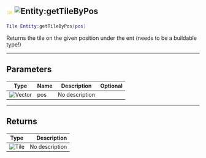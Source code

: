 ## ![shared](../../.gitbook/assets/shared.png) ![Entity](./readme/entity "mention"):getTileByPos

```lua
Tile Entity:getTileByPos(pos)
```

Returns the tile on the given position under the ent (needs to be a buildable type!)

------
## Parameters

| Type   | Name | Description | Optional |
| ------ | ---- | ----------- | -------: |
| ![Vector](./readme/vector "mention") | pos | No description |  |


------
## Returns

| Type   | Description |
| ------ | ----------: |
| ![Tile](./readme/tile "mention") | No description |

